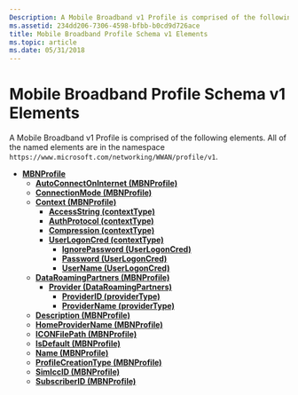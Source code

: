 ```yaml
---
Description: A Mobile Broadband v1 Profile is comprised of the following elements.
ms.assetid: 234dd206-7306-4598-bfbb-b0cd9d726ace
title: Mobile Broadband Profile Schema v1 Elements
ms.topic: article
ms.date: 05/31/2018
---
```


# Mobile Broadband Profile Schema v1 Elements

A Mobile Broadband v1 Profile is comprised of the following elements. All of the named elements are in the namespace `https://www.microsoft.com/networking/WWAN/profile/v1`.

-   [**MBNProfile**](schema-mbnprofile-element.md)
    -   [**AutoConnectOnInternet (MBNProfile)**](schema-autoconnectoninternet-mbnprofile-element.md)
    -   [**ConnectionMode (MBNProfile)**](schema-connectionmode-mbnprofile-element.md)
    -   [**Context (MBNProfile)**](schema-context-mbnprofile-element.md)
        -   [**AccessString (contextType)**](schema-accessstring-contexttype-element.md)
        -   [**AuthProtocol (contextType)**](schema-authprotocol-contexttype-element.md)
        -   [**Compression (contextType)**](schema-compression-contexttype-element.md)
        -   [**UserLogonCred (contextType)**](schema-userlogoncred-contexttype-element.md)
            -   [**IgnorePassword (UserLogonCred)**](schema-ignorepassword-userlogoncred-element.md)
            -   [**Password (UserLogonCred)**](schema-password-userlogoncred-element.md)
            -   [**UserName (UserLogonCred)**](schema-username-userlogoncred-element.md)
    -   [**DataRoamingPartners (MBNProfile)**](schema-dataroamingpartners-mbnprofile-element.md)
        -   [**Provider (DataRoamingPartners)**](schema-provider-dataroamingpartners-element.md)
            -   [**ProviderID (providerType)**](schema-providerid-providertype-element.md)
            -   [**ProviderName (providerType)**](schema-providername-providertype-element.md)
    -   [**Description (MBNProfile)**](schema-description-mbnprofile-element.md)
    -   [**HomeProviderName (MBNProfile)**](schema-homeprovidername-mbnprofile-element.md)
    -   [**ICONFilePath (MBNProfile)**](schema-iconfilepath-mbnprofile-element.md)
    -   [**IsDefault (MBNProfile)**](schema-isdefault-mbnprofile-element.md)
    -   [**Name (MBNProfile)**](schema-name-mbnprofile-element.md)
    -   [**ProfileCreationType (MBNProfile)**](schema-profilecreationtype-mbnprofile-element.md)
    -   [**SimIccID (MBNProfile)**](schema-simiccid-mbnprofile-element.md)
    -   [**SubscriberID (MBNProfile)**](schema-subscriberid-mbnprofile-element.md)

 

 



